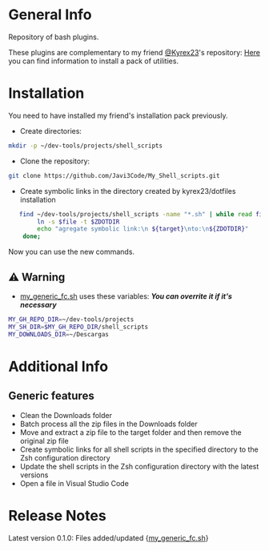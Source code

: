 # General Info

Repository of bash plugins.

These plugins are complementary to my friend [@Kyrex23](https://github.com/kyrex23)'s repository: [Here](https://github.com/kyrex23/dotfiles) you can find information to install a pack of utilities.

# Installation

You need to have installed my friend's installation pack previously.

- Create directories:
```bash
mkdir -p ~/dev-tools/projects/shell_scripts
```

- Clone the repository:
```bash
git clone https://github.com/Javi3Code/My_Shell_scripts.git
```

- Create symbolic links in the directory created by kyrex23/dotfiles installation
```bash
   find ~/dev-tools/projects/shell_scripts -name "*.sh" | while read file; do
        ln -s $file -t $ZDOTDIR
        echo "agregate symbolic link:\n ${target}\nto:\n${ZDOTDIR}"
    done;
```
Now you can use the new commands.

## ⚠️ Warning

- [my_generic_fc.sh](https://github.com/Javi3Code/My_Shell_scripts/blob/main/my_generic_fc.sh) uses these variables: ***You can overrite it if it's necessary***
```bash
MY_GH_REPO_DIR=~/dev-tools/projects
MY_SH_DIR=$MY_GH_REPO_DIR/shell_scripts
MY_DOWNLOADS_DIR=~/Descargas
```

# Additional Info

## Generic features
- Clean the Downloads folder
- Batch process all the zip files in the Downloads folder
- Move and extract a zip file to the target folder and then remove the original zip file
- Create symbolic links for all shell scripts in the specified directory to the Zsh configuration directory
- Update the shell scripts in the Zsh configuration directory with the latest versions
- Open a file in Visual Studio Code

# Release Notes
Latest version 0.1.0: Files added/updated {[my_generic_fc.sh](https://github.com/Javi3Code/My_Shell_scripts/blob/main/my_generic_fc.sh)}
